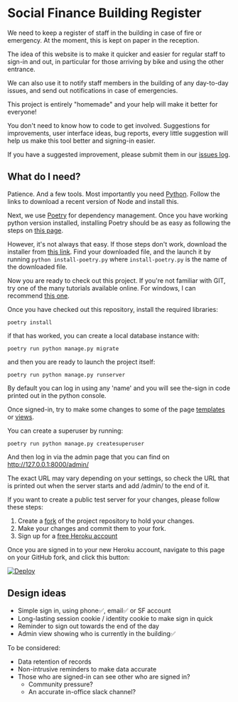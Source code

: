 # Social Finance Building Register

We need to keep a register of staff in the building in case of fire or emergency. 
At the moment, this is kept on paper in the reception. 

The idea of this website is to make it quicker and easier for regular staff to 
sign-in and out, in particular for those arriving by bike and using the other
entrance.

We can also use it to notify staff members in the building of any day-to-day 
issues, and send out notifications in case of emergencies.

This project is entirely "homemade" and your help will make it better for everyone!

You don't need to know how to code to get involved. Suggestions for improvements, 
user interface ideas, bug reports, every little suggestion will help us 
make this tool better and signing-in easier.

If you have a suggested improvement, please submit them in our [issues log][issues].

## What do I need?

Patience. And a few tools. Most importantly you need [Python][python]. Follow the links
to download a recent version of Node and install this.

Next, we use [Poetry][poetry] for dependency management. Once you have 
working python version installed, installing Poetry should be as easy as following
the steps on [this page][poetry-install].

However, it's not always that easy. If those steps don't work, download the installer 
from [this link][poetry-script]. Find your downloaded file, and the launch it 
by running `python install-poetry.py` where `install-poetry.py` is the name of the 
downloaded file.

Now you are ready to check out this project. If you're not familiar with GIT, try
one of the many tutorials available online. For windows, I can recommend 
[this one][git-tutorial].

Once you have checked out this repository, install the required libraries:

```shell
poetry install
```

if that has worked, you can create a local database instance with:

```shell
poetry run python manage.py migrate
```

and then you are ready to launch the project itself:

```shell
poetry run python manage.py runserver
```

By default you can log in using any 'name' and you will see the-sign in code printed
out in the python console.

Once signed-in, try to make some changes to some of the page 
[templates](./register/templates/register) or [views](./register/views).

You can create a superuser by running:

```shell
poetry run python manage.py createsuperuser
```

And then log in via the admin page that you can find on 
http://127.0.0.1:8000/admin/

The exact URL may vary depending on your settings, so check the URL that is printed 
out when the server starts and add /admin/ to the end of it.

If you want to create a public test server for your changes, please follow 
these steps:

1. Create a [fork][github-fork] of the project repository to hold your changes.
2. Make your changes and commit them to your fork.
3. Sign up for a [free Heroku account][heroku-signup]

Once you are signed in to your new Heroku account, navigate to this page on
your GitHub fork, and click this button:

[![Deploy](https://www.herokucdn.com/deploy/button.svg)](https://heroku.com/deploy)

## Design ideas

* Simple sign in, using phone✅, email✅ or SF account
* Long-lasting session cookie / identity cookie to make sign in quick
* Reminder to sign out towards the end of the day
* Admin view showing who is currently in the building✅

To be considered:

* Data retention of records
* Non-intrusive reminders to make data accurate
* Those who are signed-in can see other who are signed in? 
  * Community pressure? 
  * An accurate in-office slack channel?
  
[issues]: https://github.com/SocialFinanceDigitalLabs/building-register/issues

[python]: https://www.python.org/downloads/
[poetry]: https://python-poetry.org/
[poetry-install]: https://python-poetry.org/docs/master/#installation
[poetry-script]: https://raw.githubusercontent.com/python-poetry/poetry/master/install-poetry.py

[git-tutorial]: https://www.computerhope.com/issues/ch001927.htm
[github-fork]: https://docs.github.com/en/get-started/quickstart/fork-a-repo

[heroku-signup]: https://signup.heroku.com/